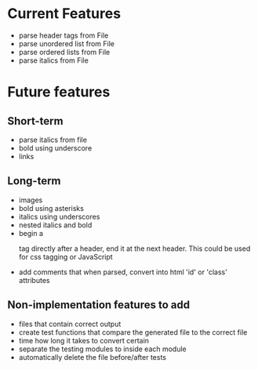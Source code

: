 # Current Features

- parse header tags from File
- parse unordered list from File
- parse ordered lists from File
- parse italics from File

# Future features

## Short-term

- parse italics from file
- bold using underscore
- links

## Long-term

- images
- bold using asterisks
- italics using underscores
- nested italics and bold
- begin a <p> tag directly after a header, end it at the next header. This could be used for css tagging or JavaScript
- add comments that when parsed, convert into html 'id' or 'class' attributes

## Non-implementation features to add

- files that contain correct output
- create test functions that compare the generated file to the correct file
- time how long it takes to convert certain
- separate the testing modules to inside each module
- automatically delete the file before/after tests
